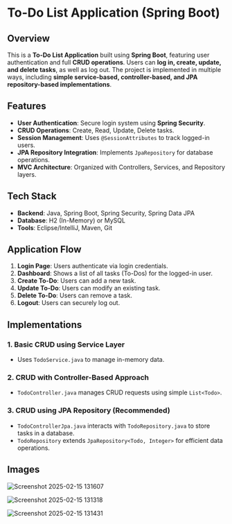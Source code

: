 # To-Do List Application (Spring Boot)

## Overview
This is a **To-Do List Application** built using **Spring Boot**, featuring user authentication and full **CRUD operations**. 
Users can **log in, create, update, and delete tasks**, as well as log out. The project is implemented in multiple ways, 
including **simple service-based, controller-based, and JPA repository-based implementations**.

## Features
- **User Authentication**: Secure login system using **Spring Security**.
- **CRUD Operations**: Create, Read, Update, Delete tasks.
- **Session Management**: Uses `@SessionAttributes` to track logged-in users.
- **JPA Repository Integration**: Implements `JpaRepository` for database operations.
- **MVC Architecture**: Organized with Controllers, Services, and Repository layers.

## Tech Stack
- **Backend**: Java, Spring Boot, Spring Security, Spring Data JPA
- **Database**: H2 (In-Memory) or MySQL
- **Tools**: Eclipse/IntelliJ, Maven, Git

## Application Flow
1. **Login Page**: Users authenticate via login credentials.
2. **Dashboard**: Shows a list of all tasks (To-Dos) for the logged-in user.
3. **Create To-Do**: Users can add a new task.
4. **Update To-Do**: Users can modify an existing task.
5. **Delete To-Do**: Users can remove a task.
6. **Logout**: Users can securely log out.

## Implementations
### 1. Basic CRUD using Service Layer
- Uses `TodoService.java` to manage in-memory data.

### 2. CRUD with Controller-Based Approach
- `TodoController.java` manages CRUD requests using simple `List<Todo>`.

### 3. CRUD using JPA Repository (Recommended)
- `TodoControllerJpa.java` interacts with `TodoRepository.java` to store tasks in a database.
- `TodoRepository` extends `JpaRepository<Todo, Integer>` for efficient data operations.

## Images
![Screenshot 2025-02-15 131607](https://github.com/user-attachments/assets/89a87859-6bd9-4f66-b4b9-3ebe12bee7a3)

![Screenshot 2025-02-15 131318](https://github.com/user-attachments/assets/c28a41c9-5502-4da9-b55e-d08b64da5948)

![Screenshot 2025-02-15 131431](https://github.com/user-attachments/assets/4663edd7-21ec-4fe4-8ae9-4a6f77913404)
